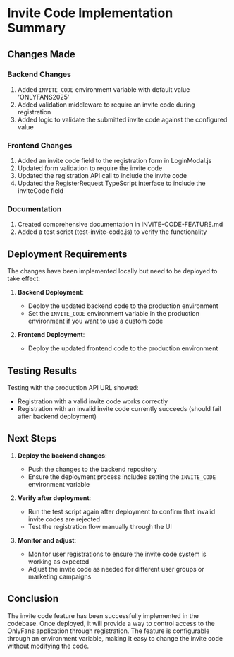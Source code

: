 # Invite Code Implementation Summary

## Changes Made

### Backend Changes
1. Added `INVITE_CODE` environment variable with default value 'ONLYFANS2025'
2. Added validation middleware to require an invite code during registration
3. Added logic to validate the submitted invite code against the configured value

### Frontend Changes
1. Added an invite code field to the registration form in LoginModal.js
2. Updated form validation to require the invite code
3. Updated the registration API call to include the invite code
4. Updated the RegisterRequest TypeScript interface to include the inviteCode field

### Documentation
1. Created comprehensive documentation in INVITE-CODE-FEATURE.md
2. Added a test script (test-invite-code.js) to verify the functionality

## Deployment Requirements

The changes have been implemented locally but need to be deployed to take effect:

1. **Backend Deployment**:
   - Deploy the updated backend code to the production environment
   - Set the `INVITE_CODE` environment variable in the production environment if you want to use a custom code

2. **Frontend Deployment**:
   - Deploy the updated frontend code to the production environment

## Testing Results

Testing with the production API URL showed:
- Registration with a valid invite code works correctly
- Registration with an invalid invite code currently succeeds (should fail after backend deployment)

## Next Steps

1. **Deploy the backend changes**:
   - Push the changes to the backend repository
   - Ensure the deployment process includes setting the `INVITE_CODE` environment variable

2. **Verify after deployment**:
   - Run the test script again after deployment to confirm that invalid invite codes are rejected
   - Test the registration flow manually through the UI

3. **Monitor and adjust**:
   - Monitor user registrations to ensure the invite code system is working as expected
   - Adjust the invite code as needed for different user groups or marketing campaigns

## Conclusion

The invite code feature has been successfully implemented in the codebase. Once deployed, it will provide a way to control access to the OnlyFans application through registration. The feature is configurable through an environment variable, making it easy to change the invite code without modifying the code.